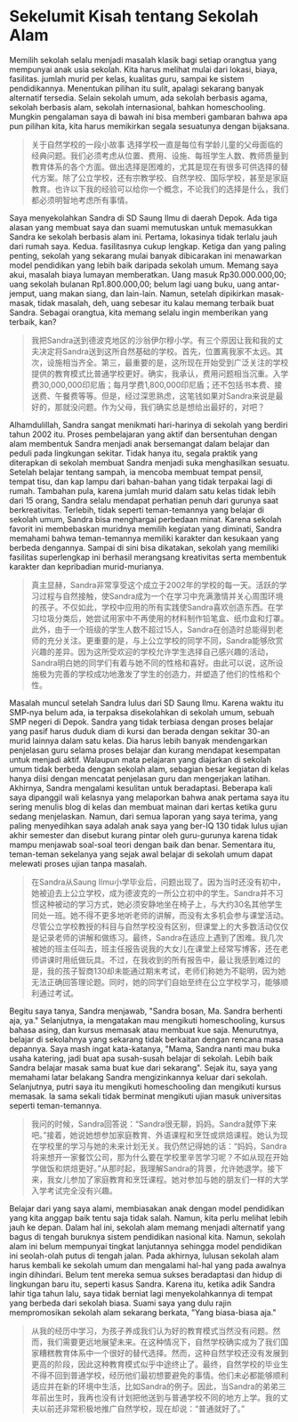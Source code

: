 # Sekelumit Kisah tentang Sekolah Alam

Memilih sekolah selalu menjadi masalah klasik bagi setiap orangtua yang mempunyai anak usia sekolah. Kita harus melihat mulai dari lokasi, biaya, fasilitas. jumlah murid per kelas, kualitas guru, sampai ke sistem pendidikannya. Menentukan pilihan itu sulit, apalagi sekarang banyak alternatif tersedia. Selain sekolah umum, ada sekolah berbasis agama, sekolah berbasis alam, sekolah internasional, bahkan homeschooling. Mungkin pengalaman saya di bawah ini bisa memberi gambaran bahwa apa pun pilihan kita, kita harus memikirkan segala sesuatunya dengan bijaksana.

> 关于自然学校的一段小故事
> 选择学校一直是每位有学龄儿童的父母面临的经典问题。我们必须考虑从位置、费用、设施、每班学生人数、教师质量到教育体系的各个方面。做出选择是困难的，尤其是现在有很多可供选择的替代方案。除了公立学校，还有宗教学校、自然学校、国际学校，甚至是家庭教育。也许以下我的经验可以给你一个概念，不论我们的选择是什么，我们都必须明智地考虑所有事情。

Saya menyekolahkan Sandra di SD Saung Ilmu di daerah Depok. Ada tiga alasan yang membuat saya dan suami memutuskan untuk memasukkan Sandra ke sekolah berbasis alam ini. Pertama, lokasinya tidak terlalu jauh dari rumah saya. Kedua. fasilitasnya cukup lengkap. Ketiga dan yang paling penting, sekolah yang sekarang mulai banyak dibicarakan ini menawarkan model pendidikan yang lebih baik daripada sekolah umum. Memang saya akui, masalah biaya lumayan memberatkan. Uang masuk Rp30.000.000,00; uang sekolah bulanan Rp1.800.000,00; belum lagi uang buku, uang antar-jemput, uang makan siang, dan lain-lain. Namun, setelah dipikirkan masak-masak, tidak masalah, deh, uang sebesar itu kalau memang terbaik buat Sandra. Sebagai orangtua, kita memang selalu ingin memberikan yang terbaik, kan?

> 我把Sandra送到德波克地区的沙翁伊尔穆小学。有三个原因让我和我的丈夫决定将Sandra送到这所自然基础的学校。首先，位置离我家不太远。其次，设施相当齐全。第三，最重要的是，这所现在开始受到广泛关注的学校提供的教育模式比普通学校更好。确实，我承认，费用问题相当沉重。入学费30,000,000印尼盾；每月学费1,800,000印尼盾；还不包括书本费、接送费、午餐费等等。但是，经过深思熟虑，这笔钱如果对Sandra来说是最好的，那就没问题。作为父母，我们确实总是想给出最好的，对吧？

Alhamdulillah, Sandra sangat menikmati hari-harinya di sekolah yang berdiri tahun 2002 itu. Proses pembelajaran yang aktif dan bersentuhan dengan alam membentuk Sandra menjadi anak bersemangat dalam belajar dan peduli pada lingkungan sekitar. Tidak hanya itu, segala praktik yang diterapkan di sekolah membuat Sandra menjadi suka menghasilkan sesuatu. Setelah belajar tentang sampah, ia mencoba membuat tempat pensil, tempat tisu, dan kap lampu dari bahan-bahan yang tidak terpakai lagi di rumah. Tambahan pula, karena jumlah murid dalam satu kelas tidak lebih dari 15 orang, Sandra selalu mendapat perhatian penuh dari gurunya saat berkreativitas. Terlebih, tidak seperti teman-temannya yang belajar di sekolah umum, Sandra bisa menghargai perbedaan minat. Karena sekolah favorit ini membebaskan muridnya memilih kegiatan yang diminati, Sandra memahami bahwa teman-temannya memiliki karakter dan kesukaan yang berbeda dengannya. Sampai di sini bisa dikatakan, sekolah yang memiliki fasilitas superlengkap ini berhasil merangsang kreativitas serta membentuk karakter dan kepribadian murid-murianya.

> 真主显赫，Sandra非常享受这个成立于2002年的学校的每一天。活跃的学习过程与自然接触，使Sandra成为一个在学习中充满激情并关心周围环境的孩子。不仅如此，学校中应用的所有实践使Sandra喜欢创造东西。在学习垃圾分类后，她尝试用家中不再使用的材料制作铅笔盒、纸巾盒和灯罩。此外，由于一个班级的学生人数不超过15人，Sandra在创造时总能得到老师的充分关注。更重要的是，与上公立学校的同学不同，Sandra能够欣赏兴趣的差异。因为这所受欢迎的学校允许学生选择自己感兴趣的活动，Sandra明白她的同学们有着与她不同的性格和喜好。由此可以说，这所设施极为完善的学校成功地激发了学生的创造力，并塑造了他们的性格和个性。

Masalah muncul setelah Sandra lulus dari SD Saung Ilmu. Karena waktu itu SMP-nya belum ada, ia terpaksa disekolahkan di sekolah umum, sebuah SMP negeri di Depok. Sandra yang tidak terbiasa dengan proses belajar yang pasif harus duduk diam di kursi dan berada dengan sekitar 30-an murid lainnya dalam satu kelas. Dia harus lebih banyak mendengarkan penjelasan guru selama proses belajar dan kurang mendapat kesempatan untuk menjadi aktif. Walaupun mata pelajaran yang diajarkan di sekolah umum tidak berbeda dengan sekolah alam, sebagian besar kegiatan di kelas hanya diisi dengan mencatat penjelasan guru dan mengerjakan latihan. Akhirnya, Sandra mengalami kesulitan untuk beradaptasi. Beberapa kali saya dipanggil wali kelasnya yang melaporkan bahwa anak pertama saya itu sering menulis blog di kelas dan membuat mainan dari kertas ketika guru sedang menjelaskan. Namun, dari semua laporan yang saya terima, yang paling menyedihkan saya adalah anak saya yang ber-IQ 130 tidak lulus ujian akhir semester dan disebut kurang pintar oleh guru-gurunya karena tidak mampu menjawab soal-soal teori dengan baik dan benar. Sementara itu, teman-teman sekelanya yang sejak awal belajar di sekolah umum dapat melewati proses ujian tanpa masalah.

> 在Sandra从Saung Ilmu小学毕业后，问题出现了。因为当时还没有初中，她被迫去上公立学校，成为德波克的一所公立初中的学生。Sandra并不习惯这种被动的学习方式，她必须安静地坐在椅子上，与大约30名其他学生同处一班。她不得不更多地听老师的讲解，而没有太多机会参与课堂活动。尽管公立学校教授的科目与自然学校没有区别，但课堂上的大多数活动仅仅是记录老师的讲解和做练习。最终，Sandra在适应上遇到了困难。我几次被她的班主任叫去，班主任报告说我的大女儿在课堂上经常写博客，还在老师讲课时用纸做玩具。不过，在我收到的所有报告中，最让我感到难过的是，我的孩子智商130却未能通过期末考试，老师们称她为不聪明，因为她无法正确回答理论题。同时，她的同学们自始至终在公立学校学习，能够顺利通过考试。

Begitu saya tanya, Sandra menjawab, "Sandra bosan, Ma. Sandra berhenti aja, ya." Selanjutnya, ia mengatakan mau mengikuti homeschooling, kursus bahasa asing, dan kursus memasak atau membuat kue saja. Menurutnya, belajar di sekolahnya yang sekarang tidak berkaitan dengan rencana masa depannya. Saya mash ingat kata-katanya, "Mama, Sandra nanti mau buka usaha katering, jadi buat apa susah-susah belajar di sekolah. Lebih baik Sandra belajar masak sama buat kue dari sekarang". Sejak itu, saya yang memahami latar belakang Sandra mengizinkannya keluar dari sekolah. Selanjutnya, putri saya itu mengikuti homeschooling dan mengikuti kursus memasak. la sama sekali tidak berminat mengikuti ujian masuk universitas seperti teman-temannya.

> 我问的时候，Sandra回答说：“Sandra很无聊，妈妈。Sandra就停下来吧。”接着，她说她想参加家庭教育、外语课程和烹饪或烘焙课程。她认为现在学校里的学习与她的未来计划无关。我仍然记得她的话：“妈妈，Sandra将来想开一家餐饮公司，那为什么要在学校里辛苦学习呢？不如从现在开始学做饭和烘焙更好。”从那时起，我理解Sandra的背景，允许她退学。接下来，我女儿参加了家庭教育和烹饪课程。她对参加与她的朋友们一样的大学入学考试完全没有兴趣。

Belajar dari yang saya alami, membiasakan anak dengan model pendidikan yang kita anggap baik tentu saja tidak salah. Namun, kita perlu melihat lebih jauh ke depan. Dalam hal ini, sekolah alam memang menjadi alternatif yang bagus di tengah buruknya sistem pendidikan nasional kita. Namun, sekolah alam ini belum mempunyai tingkat lanjutannya sehingga model pendidikan ini seolah-olah putus di tengah jalan. Pada akhirnya, lulusan sekolah alam harus kembali ke sekolah umum dan mengalami hal-hal yang pada awalnya ingin dihindari. Belum tent mereka semua sukses beradaptasi dan hidup di lingkungan baru itu, seperti kasus Sandra. Karena itu, ketika adik Sandra lahir tiga tahun lalu, saya tidak berniat lagi menyekolahkannya di tempat yang berbeda dari sekolah biasa. Suami saya yang dulu rajin mempromosikan sekolah alam sekarang berkata, "Yang biasa-biasa aja."

> 从我的经历中学习，为孩子养成我们认为好的教育模式当然没有问题。然而，我们需要更远地展望未来。在这种情况下，自然学校确实成为了我们国家糟糕教育体系中一个很好的替代选择。然而，这种自然学校还没有发展到更高的阶段，因此这种教育模式似乎中途终止了。最终，自然学校的毕业生不得不回到普通学校，经历他们最初想要避免的事情。他们未必都能够顺利适应并在新的环境中生活，比如Sandra的例子。因此，当Sandra的弟弟三年前出生时，我再也没有计划把他送到与普通学校不同的地方上学。我的丈夫以前还非常积极地推广自然学校，现在却说：“普通就好了。”
